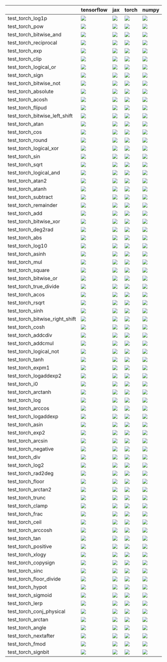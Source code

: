 |                                | tensorflow                                                                                                                                                                             | jax                                                                                                                                                                                    | torch                                                                                                                                                                                  | numpy                                                                                                                                                                                  |
|:-------------------------------|:---------------------------------------------------------------------------------------------------------------------------------------------------------------------------------------|:---------------------------------------------------------------------------------------------------------------------------------------------------------------------------------------|:---------------------------------------------------------------------------------------------------------------------------------------------------------------------------------------|:---------------------------------------------------------------------------------------------------------------------------------------------------------------------------------------|
| test_torch_log1p               | <a href="https://github.com/unifyai/ivy/actions/runs/4584391071/jobs/8095845686" rel="noopener noreferrer" target="_blank"><img src=https://img.shields.io/badge/-success-success></a> | <a href="https://github.com/unifyai/ivy/actions/runs/4584391071/jobs/8095845686" rel="noopener noreferrer" target="_blank"><img src=https://img.shields.io/badge/-success-success></a> | <a href="https://github.com/unifyai/ivy/actions/runs/4584391071/jobs/8095845686" rel="noopener noreferrer" target="_blank"><img src=https://img.shields.io/badge/-success-success></a> | <a href="https://github.com/unifyai/ivy/actions/runs/4584391071/jobs/8095845686" rel="noopener noreferrer" target="_blank"><img src=https://img.shields.io/badge/-success-success></a> |
| test_torch_pow                 | <a href="https://github.com/unifyai/ivy/actions/runs/4584147968/jobs/8095457832" rel="noopener noreferrer" target="_blank"><img src=https://img.shields.io/badge/-success-success></a> | <a href="https://github.com/unifyai/ivy/actions/runs/4584147968/jobs/8095457832" rel="noopener noreferrer" target="_blank"><img src=https://img.shields.io/badge/-success-success></a> | <a href="https://github.com/unifyai/ivy/actions/runs/4584147968/jobs/8095457832" rel="noopener noreferrer" target="_blank"><img src=https://img.shields.io/badge/-success-success></a> | <a href="https://github.com/unifyai/ivy/actions/runs/4584147968/jobs/8095457832" rel="noopener noreferrer" target="_blank"><img src=https://img.shields.io/badge/-success-success></a> |
| test_torch_bitwise_and         | <a href="https://github.com/unifyai/ivy/actions/runs/4583915669/jobs/8095066671" rel="noopener noreferrer" target="_blank"><img src=https://img.shields.io/badge/-success-success></a> | <a href="https://github.com/unifyai/ivy/actions/runs/4583915669/jobs/8095066671" rel="noopener noreferrer" target="_blank"><img src=https://img.shields.io/badge/-success-success></a> | <a href="https://github.com/unifyai/ivy/actions/runs/4583915669/jobs/8095066671" rel="noopener noreferrer" target="_blank"><img src=https://img.shields.io/badge/-success-success></a> | <a href="https://github.com/unifyai/ivy/actions/runs/4583915669/jobs/8095066671" rel="noopener noreferrer" target="_blank"><img src=https://img.shields.io/badge/-success-success></a> |
| test_torch_reciprocal          | <a href="https://github.com/unifyai/ivy/actions/runs/4584147968/jobs/8095457832" rel="noopener noreferrer" target="_blank"><img src=https://img.shields.io/badge/-success-success></a> | <a href="https://github.com/unifyai/ivy/actions/runs/4584147968/jobs/8095457832" rel="noopener noreferrer" target="_blank"><img src=https://img.shields.io/badge/-success-success></a> | <a href="https://github.com/unifyai/ivy/actions/runs/4584147968/jobs/8095457832" rel="noopener noreferrer" target="_blank"><img src=https://img.shields.io/badge/-success-success></a> | <a href="https://github.com/unifyai/ivy/actions/runs/4584147968/jobs/8095457832" rel="noopener noreferrer" target="_blank"><img src=https://img.shields.io/badge/-success-success></a> |
| test_torch_exp                 | <a href="https://github.com/unifyai/ivy/actions/runs/4584391071/jobs/8095845686" rel="noopener noreferrer" target="_blank"><img src=https://img.shields.io/badge/-success-success></a> | <a href="https://github.com/unifyai/ivy/actions/runs/4584391071/jobs/8095845686" rel="noopener noreferrer" target="_blank"><img src=https://img.shields.io/badge/-success-success></a> | <a href="https://github.com/unifyai/ivy/actions/runs/4584391071/jobs/8095845686" rel="noopener noreferrer" target="_blank"><img src=https://img.shields.io/badge/-success-success></a> | <a href="https://github.com/unifyai/ivy/actions/runs/4584391071/jobs/8095845686" rel="noopener noreferrer" target="_blank"><img src=https://img.shields.io/badge/-success-success></a> |
| test_torch_clip                | <a href="https://github.com/unifyai/ivy/actions/runs/4584391071/jobs/8095845686" rel="noopener noreferrer" target="_blank"><img src=https://img.shields.io/badge/-success-success></a> | <a href="https://github.com/unifyai/ivy/actions/runs/4584391071/jobs/8095845686" rel="noopener noreferrer" target="_blank"><img src=https://img.shields.io/badge/-success-success></a> | <a href="https://github.com/unifyai/ivy/actions/runs/4584391071/jobs/8095845686" rel="noopener noreferrer" target="_blank"><img src=https://img.shields.io/badge/-success-success></a> | <a href="https://github.com/unifyai/ivy/actions/runs/4584391071/jobs/8095845686" rel="noopener noreferrer" target="_blank"><img src=https://img.shields.io/badge/-success-success></a> |
| test_torch_logical_or          | <a href="https://github.com/unifyai/ivy/actions/runs/4584147968/jobs/8095457832" rel="noopener noreferrer" target="_blank"><img src=https://img.shields.io/badge/-success-success></a> | <a href="https://github.com/unifyai/ivy/actions/runs/4584147968/jobs/8095457832" rel="noopener noreferrer" target="_blank"><img src=https://img.shields.io/badge/-success-success></a> | <a href="https://github.com/unifyai/ivy/actions/runs/4584147968/jobs/8095457832" rel="noopener noreferrer" target="_blank"><img src=https://img.shields.io/badge/-success-success></a> | <a href="https://github.com/unifyai/ivy/actions/runs/4584147968/jobs/8095457832" rel="noopener noreferrer" target="_blank"><img src=https://img.shields.io/badge/-success-success></a> |
| test_torch_sign                | <a href="https://github.com/unifyai/ivy/actions/runs/4584147968/jobs/8095457832" rel="noopener noreferrer" target="_blank"><img src=https://img.shields.io/badge/-failure-red></a>     | <a href="https://github.com/unifyai/ivy/actions/runs/4584147968/jobs/8095457832" rel="noopener noreferrer" target="_blank"><img src=https://img.shields.io/badge/-failure-red></a>     | <a href="https://github.com/unifyai/ivy/actions/runs/4584147968/jobs/8095457832" rel="noopener noreferrer" target="_blank"><img src=https://img.shields.io/badge/-success-success></a> | <a href="https://github.com/unifyai/ivy/actions/runs/4584147968/jobs/8095457832" rel="noopener noreferrer" target="_blank"><img src=https://img.shields.io/badge/-failure-red></a>     |
| test_torch_bitwise_not         | <a href="https://github.com/unifyai/ivy/actions/runs/4584391071/jobs/8095845686" rel="noopener noreferrer" target="_blank"><img src=https://img.shields.io/badge/-success-success></a> | <a href="https://github.com/unifyai/ivy/actions/runs/4584391071/jobs/8095845686" rel="noopener noreferrer" target="_blank"><img src=https://img.shields.io/badge/-success-success></a> | <a href="https://github.com/unifyai/ivy/actions/runs/4584391071/jobs/8095845686" rel="noopener noreferrer" target="_blank"><img src=https://img.shields.io/badge/-success-success></a> | <a href="https://github.com/unifyai/ivy/actions/runs/4584391071/jobs/8095845686" rel="noopener noreferrer" target="_blank"><img src=https://img.shields.io/badge/-success-success></a> |
| test_torch_absolute            | <a href="https://github.com/unifyai/ivy/actions/runs/4583915669/jobs/8095066671" rel="noopener noreferrer" target="_blank"><img src=https://img.shields.io/badge/-success-success></a> | <a href="https://github.com/unifyai/ivy/actions/runs/4583915669/jobs/8095066671" rel="noopener noreferrer" target="_blank"><img src=https://img.shields.io/badge/-success-success></a> | <a href="https://github.com/unifyai/ivy/actions/runs/4583915669/jobs/8095066671" rel="noopener noreferrer" target="_blank"><img src=https://img.shields.io/badge/-success-success></a> | <a href="https://github.com/unifyai/ivy/actions/runs/4583915669/jobs/8095066671" rel="noopener noreferrer" target="_blank"><img src=https://img.shields.io/badge/-success-success></a> |
| test_torch_acosh               | <a href="https://github.com/unifyai/ivy/actions/runs/4583915669/jobs/8095066671" rel="noopener noreferrer" target="_blank"><img src=https://img.shields.io/badge/-success-success></a> | <a href="https://github.com/unifyai/ivy/actions/runs/4583915669/jobs/8095066671" rel="noopener noreferrer" target="_blank"><img src=https://img.shields.io/badge/-success-success></a> | <a href="https://github.com/unifyai/ivy/actions/runs/4583915669/jobs/8095066671" rel="noopener noreferrer" target="_blank"><img src=https://img.shields.io/badge/-success-success></a> | <a href="https://github.com/unifyai/ivy/actions/runs/4583915669/jobs/8095066671" rel="noopener noreferrer" target="_blank"><img src=https://img.shields.io/badge/-success-success></a> |
| test_torch_flipud              | <a href="https://github.com/unifyai/ivy/actions/runs/4584391071/jobs/8095845686" rel="noopener noreferrer" target="_blank"><img src=https://img.shields.io/badge/-success-success></a> | <a href="https://github.com/unifyai/ivy/actions/runs/4584391071/jobs/8095845686" rel="noopener noreferrer" target="_blank"><img src=https://img.shields.io/badge/-success-success></a> | <a href="https://github.com/unifyai/ivy/actions/runs/4584391071/jobs/8095845686" rel="noopener noreferrer" target="_blank"><img src=https://img.shields.io/badge/-success-success></a> | <a href="https://github.com/unifyai/ivy/actions/runs/4584391071/jobs/8095845686" rel="noopener noreferrer" target="_blank"><img src=https://img.shields.io/badge/-success-success></a> |
| test_torch_bitwise_left_shift  | <a href="https://github.com/unifyai/ivy/actions/runs/4583915669/jobs/8095066671" rel="noopener noreferrer" target="_blank"><img src=https://img.shields.io/badge/-success-success></a> | <a href="https://github.com/unifyai/ivy/actions/runs/4583915669/jobs/8095066671" rel="noopener noreferrer" target="_blank"><img src=https://img.shields.io/badge/-success-success></a> | <a href="https://github.com/unifyai/ivy/actions/runs/4583915669/jobs/8095066671" rel="noopener noreferrer" target="_blank"><img src=https://img.shields.io/badge/-success-success></a> | <a href="https://github.com/unifyai/ivy/actions/runs/4583915669/jobs/8095066671" rel="noopener noreferrer" target="_blank"><img src=https://img.shields.io/badge/-success-success></a> |
| test_torch_atan                | <a href="https://github.com/unifyai/ivy/actions/runs/4583915669/jobs/8095066671" rel="noopener noreferrer" target="_blank"><img src=https://img.shields.io/badge/-failure-red></a>     | <a href="https://github.com/unifyai/ivy/actions/runs/4583915669/jobs/8095066671" rel="noopener noreferrer" target="_blank"><img src=https://img.shields.io/badge/-failure-red></a>     | <a href="https://github.com/unifyai/ivy/actions/runs/4583915669/jobs/8095066671" rel="noopener noreferrer" target="_blank"><img src=https://img.shields.io/badge/-success-success></a> | <a href="https://github.com/unifyai/ivy/actions/runs/4583915669/jobs/8095066671" rel="noopener noreferrer" target="_blank"><img src=https://img.shields.io/badge/-failure-red></a>     |
| test_torch_cos                 | <a href="https://github.com/unifyai/ivy/actions/runs/4584391071/jobs/8095845686" rel="noopener noreferrer" target="_blank"><img src=https://img.shields.io/badge/-success-success></a> | <a href="https://github.com/unifyai/ivy/actions/runs/4584391071/jobs/8095845686" rel="noopener noreferrer" target="_blank"><img src=https://img.shields.io/badge/-success-success></a> | <a href="https://github.com/unifyai/ivy/actions/runs/4584391071/jobs/8095845686" rel="noopener noreferrer" target="_blank"><img src=https://img.shields.io/badge/-success-success></a> | <a href="https://github.com/unifyai/ivy/actions/runs/4584391071/jobs/8095845686" rel="noopener noreferrer" target="_blank"><img src=https://img.shields.io/badge/-success-success></a> |
| test_torch_round               | <a href="https://github.com/unifyai/ivy/actions/runs/4584147968/jobs/8095457832" rel="noopener noreferrer" target="_blank"><img src=https://img.shields.io/badge/-success-success></a> | <a href="https://github.com/unifyai/ivy/actions/runs/4584147968/jobs/8095457832" rel="noopener noreferrer" target="_blank"><img src=https://img.shields.io/badge/-success-success></a> | <a href="https://github.com/unifyai/ivy/actions/runs/4584147968/jobs/8095457832" rel="noopener noreferrer" target="_blank"><img src=https://img.shields.io/badge/-success-success></a> | <a href="https://github.com/unifyai/ivy/actions/runs/4584147968/jobs/8095457832" rel="noopener noreferrer" target="_blank"><img src=https://img.shields.io/badge/-success-success></a> |
| test_torch_logical_xor         | <a href="https://github.com/unifyai/ivy/actions/runs/4584147968/jobs/8095457832" rel="noopener noreferrer" target="_blank"><img src=https://img.shields.io/badge/-success-success></a> | <a href="https://github.com/unifyai/ivy/actions/runs/4584147968/jobs/8095457832" rel="noopener noreferrer" target="_blank"><img src=https://img.shields.io/badge/-success-success></a> | <a href="https://github.com/unifyai/ivy/actions/runs/4584147968/jobs/8095457832" rel="noopener noreferrer" target="_blank"><img src=https://img.shields.io/badge/-success-success></a> | <a href="https://github.com/unifyai/ivy/actions/runs/4584147968/jobs/8095457832" rel="noopener noreferrer" target="_blank"><img src=https://img.shields.io/badge/-success-success></a> |
| test_torch_sin                 | <a href="https://github.com/unifyai/ivy/actions/runs/4584147968/jobs/8095457832" rel="noopener noreferrer" target="_blank"><img src=https://img.shields.io/badge/-success-success></a> | <a href="https://github.com/unifyai/ivy/actions/runs/4584147968/jobs/8095457832" rel="noopener noreferrer" target="_blank"><img src=https://img.shields.io/badge/-success-success></a> | <a href="https://github.com/unifyai/ivy/actions/runs/4584147968/jobs/8095457832" rel="noopener noreferrer" target="_blank"><img src=https://img.shields.io/badge/-success-success></a> | <a href="https://github.com/unifyai/ivy/actions/runs/4584147968/jobs/8095457832" rel="noopener noreferrer" target="_blank"><img src=https://img.shields.io/badge/-success-success></a> |
| test_torch_sqrt                | <a href="https://github.com/unifyai/ivy/actions/runs/4584147968/jobs/8095457832" rel="noopener noreferrer" target="_blank"><img src=https://img.shields.io/badge/-success-success></a> | <a href="https://github.com/unifyai/ivy/actions/runs/4584147968/jobs/8095457832" rel="noopener noreferrer" target="_blank"><img src=https://img.shields.io/badge/-success-success></a> | <a href="https://github.com/unifyai/ivy/actions/runs/4584147968/jobs/8095457832" rel="noopener noreferrer" target="_blank"><img src=https://img.shields.io/badge/-success-success></a> | <a href="https://github.com/unifyai/ivy/actions/runs/4584147968/jobs/8095457832" rel="noopener noreferrer" target="_blank"><img src=https://img.shields.io/badge/-success-success></a> |
| test_torch_logical_and         | <a href="https://github.com/unifyai/ivy/actions/runs/4584391071/jobs/8095845686" rel="noopener noreferrer" target="_blank"><img src=https://img.shields.io/badge/-success-success></a> | <a href="https://github.com/unifyai/ivy/actions/runs/4584391071/jobs/8095845686" rel="noopener noreferrer" target="_blank"><img src=https://img.shields.io/badge/-success-success></a> | <a href="https://github.com/unifyai/ivy/actions/runs/4584391071/jobs/8095845686" rel="noopener noreferrer" target="_blank"><img src=https://img.shields.io/badge/-success-success></a> | <a href="https://github.com/unifyai/ivy/actions/runs/4584391071/jobs/8095845686" rel="noopener noreferrer" target="_blank"><img src=https://img.shields.io/badge/-success-success></a> |
| test_torch_atan2               | <a href="https://github.com/unifyai/ivy/actions/runs/4583915669/jobs/8095066671" rel="noopener noreferrer" target="_blank"><img src=https://img.shields.io/badge/-success-success></a> | <a href="https://github.com/unifyai/ivy/actions/runs/4583915669/jobs/8095066671" rel="noopener noreferrer" target="_blank"><img src=https://img.shields.io/badge/-success-success></a> | <a href="https://github.com/unifyai/ivy/actions/runs/4583915669/jobs/8095066671" rel="noopener noreferrer" target="_blank"><img src=https://img.shields.io/badge/-success-success></a> | <a href="https://github.com/unifyai/ivy/actions/runs/4583915669/jobs/8095066671" rel="noopener noreferrer" target="_blank"><img src=https://img.shields.io/badge/-success-success></a> |
| test_torch_atanh               | <a href="https://github.com/unifyai/ivy/actions/runs/4583915669/jobs/8095066671" rel="noopener noreferrer" target="_blank"><img src=https://img.shields.io/badge/-success-success></a> | <a href="https://github.com/unifyai/ivy/actions/runs/4583915669/jobs/8095066671" rel="noopener noreferrer" target="_blank"><img src=https://img.shields.io/badge/-success-success></a> | <a href="https://github.com/unifyai/ivy/actions/runs/4583915669/jobs/8095066671" rel="noopener noreferrer" target="_blank"><img src=https://img.shields.io/badge/-success-success></a> | <a href="https://github.com/unifyai/ivy/actions/runs/4583915669/jobs/8095066671" rel="noopener noreferrer" target="_blank"><img src=https://img.shields.io/badge/-success-success></a> |
| test_torch_subtract            | <a href="https://github.com/unifyai/ivy/actions/runs/4552450051/jobs/8027799200" rel="noopener noreferrer" target="_blank"><img src=https://img.shields.io/badge/-failure-red></a>     | <a href="https://github.com/unifyai/ivy/actions/runs/4552450051/jobs/8027799200" rel="noopener noreferrer" target="_blank"><img src=https://img.shields.io/badge/-failure-red></a>     | <a href="https://github.com/unifyai/ivy/actions/runs/4552450051/jobs/8027799200" rel="noopener noreferrer" target="_blank"><img src=https://img.shields.io/badge/-failure-red></a>     | <a href="https://github.com/unifyai/ivy/actions/runs/4552450051/jobs/8027799200" rel="noopener noreferrer" target="_blank"><img src=https://img.shields.io/badge/-failure-red></a>     |
| test_torch_remainder           | <a href="https://github.com/unifyai/ivy/actions/runs/4584147968/jobs/8095457832" rel="noopener noreferrer" target="_blank"><img src=https://img.shields.io/badge/-success-success></a> | <a href="https://github.com/unifyai/ivy/actions/runs/4584147968/jobs/8095457832" rel="noopener noreferrer" target="_blank"><img src=https://img.shields.io/badge/-success-success></a> | <a href="https://github.com/unifyai/ivy/actions/runs/4584147968/jobs/8095457832" rel="noopener noreferrer" target="_blank"><img src=https://img.shields.io/badge/-success-success></a> | <a href="https://github.com/unifyai/ivy/actions/runs/4584147968/jobs/8095457832" rel="noopener noreferrer" target="_blank"><img src=https://img.shields.io/badge/-success-success></a> |
| test_torch_add                 | <a href="https://github.com/unifyai/ivy/actions/runs/4583915669/jobs/8095066671" rel="noopener noreferrer" target="_blank"><img src=https://img.shields.io/badge/-success-success></a> | <a href="https://github.com/unifyai/ivy/actions/runs/4583915669/jobs/8095066671" rel="noopener noreferrer" target="_blank"><img src=https://img.shields.io/badge/-success-success></a> | <a href="https://github.com/unifyai/ivy/actions/runs/4583915669/jobs/8095066671" rel="noopener noreferrer" target="_blank"><img src=https://img.shields.io/badge/-success-success></a> | <a href="https://github.com/unifyai/ivy/actions/runs/4583915669/jobs/8095066671" rel="noopener noreferrer" target="_blank"><img src=https://img.shields.io/badge/-success-success></a> |
| test_torch_bitwise_xor         | <a href="https://github.com/unifyai/ivy/actions/runs/4584391071/jobs/8095845686" rel="noopener noreferrer" target="_blank"><img src=https://img.shields.io/badge/-success-success></a> | <a href="https://github.com/unifyai/ivy/actions/runs/4584391071/jobs/8095845686" rel="noopener noreferrer" target="_blank"><img src=https://img.shields.io/badge/-success-success></a> | <a href="https://github.com/unifyai/ivy/actions/runs/4584391071/jobs/8095845686" rel="noopener noreferrer" target="_blank"><img src=https://img.shields.io/badge/-success-success></a> | <a href="https://github.com/unifyai/ivy/actions/runs/4584391071/jobs/8095845686" rel="noopener noreferrer" target="_blank"><img src=https://img.shields.io/badge/-success-success></a> |
| test_torch_deg2rad             | <a href="https://github.com/unifyai/ivy/actions/runs/4584391071/jobs/8095845686" rel="noopener noreferrer" target="_blank"><img src=https://img.shields.io/badge/-success-success></a> | <a href="https://github.com/unifyai/ivy/actions/runs/4584391071/jobs/8095845686" rel="noopener noreferrer" target="_blank"><img src=https://img.shields.io/badge/-success-success></a> | <a href="https://github.com/unifyai/ivy/actions/runs/4584391071/jobs/8095845686" rel="noopener noreferrer" target="_blank"><img src=https://img.shields.io/badge/-success-success></a> | <a href="https://github.com/unifyai/ivy/actions/runs/4584391071/jobs/8095845686" rel="noopener noreferrer" target="_blank"><img src=https://img.shields.io/badge/-success-success></a> |
| test_torch_abs                 | <a href="https://github.com/unifyai/ivy/actions/runs/4583915669/jobs/8095066671" rel="noopener noreferrer" target="_blank"><img src=https://img.shields.io/badge/-success-success></a> | <a href="https://github.com/unifyai/ivy/actions/runs/4583915669/jobs/8095066671" rel="noopener noreferrer" target="_blank"><img src=https://img.shields.io/badge/-success-success></a> | <a href="https://github.com/unifyai/ivy/actions/runs/4583915669/jobs/8095066671" rel="noopener noreferrer" target="_blank"><img src=https://img.shields.io/badge/-success-success></a> | <a href="https://github.com/unifyai/ivy/actions/runs/4583915669/jobs/8095066671" rel="noopener noreferrer" target="_blank"><img src=https://img.shields.io/badge/-success-success></a> |
| test_torch_log10               | <a href="https://github.com/unifyai/ivy/actions/runs/4584391071/jobs/8095845686" rel="noopener noreferrer" target="_blank"><img src=https://img.shields.io/badge/-success-success></a> | <a href="https://github.com/unifyai/ivy/actions/runs/4584391071/jobs/8095845686" rel="noopener noreferrer" target="_blank"><img src=https://img.shields.io/badge/-success-success></a> | <a href="https://github.com/unifyai/ivy/actions/runs/4584391071/jobs/8095845686" rel="noopener noreferrer" target="_blank"><img src=https://img.shields.io/badge/-success-success></a> | <a href="https://github.com/unifyai/ivy/actions/runs/4584391071/jobs/8095845686" rel="noopener noreferrer" target="_blank"><img src=https://img.shields.io/badge/-success-success></a> |
| test_torch_asinh               | <a href="https://github.com/unifyai/ivy/actions/runs/4583915669/jobs/8095066671" rel="noopener noreferrer" target="_blank"><img src=https://img.shields.io/badge/-success-success></a> | <a href="https://github.com/unifyai/ivy/actions/runs/4583915669/jobs/8095066671" rel="noopener noreferrer" target="_blank"><img src=https://img.shields.io/badge/-success-success></a> | <a href="https://github.com/unifyai/ivy/actions/runs/4583915669/jobs/8095066671" rel="noopener noreferrer" target="_blank"><img src=https://img.shields.io/badge/-success-success></a> | <a href="https://github.com/unifyai/ivy/actions/runs/4583915669/jobs/8095066671" rel="noopener noreferrer" target="_blank"><img src=https://img.shields.io/badge/-success-success></a> |
| test_torch_mul                 | <a href="https://github.com/unifyai/ivy/actions/runs/4584147968/jobs/8095457832" rel="noopener noreferrer" target="_blank"><img src=https://img.shields.io/badge/-success-success></a> | <a href="https://github.com/unifyai/ivy/actions/runs/4584147968/jobs/8095457832" rel="noopener noreferrer" target="_blank"><img src=https://img.shields.io/badge/-success-success></a> | <a href="https://github.com/unifyai/ivy/actions/runs/4584147968/jobs/8095457832" rel="noopener noreferrer" target="_blank"><img src=https://img.shields.io/badge/-success-success></a> | <a href="https://github.com/unifyai/ivy/actions/runs/4584147968/jobs/8095457832" rel="noopener noreferrer" target="_blank"><img src=https://img.shields.io/badge/-success-success></a> |
| test_torch_square              | <a href="https://github.com/unifyai/ivy/actions/runs/4584147968/jobs/8095457832" rel="noopener noreferrer" target="_blank"><img src=https://img.shields.io/badge/-success-success></a> | <a href="https://github.com/unifyai/ivy/actions/runs/4584147968/jobs/8095457832" rel="noopener noreferrer" target="_blank"><img src=https://img.shields.io/badge/-success-success></a> | <a href="https://github.com/unifyai/ivy/actions/runs/4584147968/jobs/8095457832" rel="noopener noreferrer" target="_blank"><img src=https://img.shields.io/badge/-success-success></a> | <a href="https://github.com/unifyai/ivy/actions/runs/4584147968/jobs/8095457832" rel="noopener noreferrer" target="_blank"><img src=https://img.shields.io/badge/-success-success></a> |
| test_torch_bitwise_or          | <a href="https://github.com/unifyai/ivy/actions/runs/4584391071/jobs/8095845686" rel="noopener noreferrer" target="_blank"><img src=https://img.shields.io/badge/-success-success></a> | <a href="https://github.com/unifyai/ivy/actions/runs/4584391071/jobs/8095845686" rel="noopener noreferrer" target="_blank"><img src=https://img.shields.io/badge/-success-success></a> | <a href="https://github.com/unifyai/ivy/actions/runs/4584391071/jobs/8095845686" rel="noopener noreferrer" target="_blank"><img src=https://img.shields.io/badge/-success-success></a> | <a href="https://github.com/unifyai/ivy/actions/runs/4584391071/jobs/8095845686" rel="noopener noreferrer" target="_blank"><img src=https://img.shields.io/badge/-success-success></a> |
| test_torch_true_divide         | <a href="https://github.com/unifyai/ivy/actions/runs/4552450051/jobs/8027799200" rel="noopener noreferrer" target="_blank"><img src=https://img.shields.io/badge/-failure-red></a>     | <a href="https://github.com/unifyai/ivy/actions/runs/4552450051/jobs/8027799200" rel="noopener noreferrer" target="_blank"><img src=https://img.shields.io/badge/-failure-red></a>     | <a href="https://github.com/unifyai/ivy/actions/runs/4552450051/jobs/8027799200" rel="noopener noreferrer" target="_blank"><img src=https://img.shields.io/badge/-failure-red></a>     | <a href="https://github.com/unifyai/ivy/actions/runs/4552450051/jobs/8027799200" rel="noopener noreferrer" target="_blank"><img src=https://img.shields.io/badge/-failure-red></a>     |
| test_torch_acos                | <a href="https://github.com/unifyai/ivy/actions/runs/4583915669/jobs/8095066671" rel="noopener noreferrer" target="_blank"><img src=https://img.shields.io/badge/-success-success></a> | <a href="https://github.com/unifyai/ivy/actions/runs/4583915669/jobs/8095066671" rel="noopener noreferrer" target="_blank"><img src=https://img.shields.io/badge/-success-success></a> | <a href="https://github.com/unifyai/ivy/actions/runs/4583915669/jobs/8095066671" rel="noopener noreferrer" target="_blank"><img src=https://img.shields.io/badge/-success-success></a> | <a href="https://github.com/unifyai/ivy/actions/runs/4583915669/jobs/8095066671" rel="noopener noreferrer" target="_blank"><img src=https://img.shields.io/badge/-success-success></a> |
| test_torch_rsqrt               | <a href="https://github.com/unifyai/ivy/actions/runs/4584147968/jobs/8095457832" rel="noopener noreferrer" target="_blank"><img src=https://img.shields.io/badge/-success-success></a> | <a href="https://github.com/unifyai/ivy/actions/runs/4584147968/jobs/8095457832" rel="noopener noreferrer" target="_blank"><img src=https://img.shields.io/badge/-success-success></a> | <a href="https://github.com/unifyai/ivy/actions/runs/4584147968/jobs/8095457832" rel="noopener noreferrer" target="_blank"><img src=https://img.shields.io/badge/-success-success></a> | <a href="https://github.com/unifyai/ivy/actions/runs/4584147968/jobs/8095457832" rel="noopener noreferrer" target="_blank"><img src=https://img.shields.io/badge/-success-success></a> |
| test_torch_sinh                | <a href="https://github.com/unifyai/ivy/actions/runs/4584147968/jobs/8095457832" rel="noopener noreferrer" target="_blank"><img src=https://img.shields.io/badge/-success-success></a> | <a href="https://github.com/unifyai/ivy/actions/runs/4584147968/jobs/8095457832" rel="noopener noreferrer" target="_blank"><img src=https://img.shields.io/badge/-success-success></a> | <a href="https://github.com/unifyai/ivy/actions/runs/4584147968/jobs/8095457832" rel="noopener noreferrer" target="_blank"><img src=https://img.shields.io/badge/-success-success></a> | <a href="https://github.com/unifyai/ivy/actions/runs/4584147968/jobs/8095457832" rel="noopener noreferrer" target="_blank"><img src=https://img.shields.io/badge/-success-success></a> |
| test_torch_bitwise_right_shift | <a href="https://github.com/unifyai/ivy/actions/runs/4584391071/jobs/8095845686" rel="noopener noreferrer" target="_blank"><img src=https://img.shields.io/badge/-success-success></a> | <a href="https://github.com/unifyai/ivy/actions/runs/4584391071/jobs/8095845686" rel="noopener noreferrer" target="_blank"><img src=https://img.shields.io/badge/-success-success></a> | <a href="https://github.com/unifyai/ivy/actions/runs/4584391071/jobs/8095845686" rel="noopener noreferrer" target="_blank"><img src=https://img.shields.io/badge/-success-success></a> | <a href="https://github.com/unifyai/ivy/actions/runs/4584391071/jobs/8095845686" rel="noopener noreferrer" target="_blank"><img src=https://img.shields.io/badge/-success-success></a> |
| test_torch_cosh                | <a href="https://github.com/unifyai/ivy/actions/runs/4584391071/jobs/8095845686" rel="noopener noreferrer" target="_blank"><img src=https://img.shields.io/badge/-success-success></a> | <a href="https://github.com/unifyai/ivy/actions/runs/4584391071/jobs/8095845686" rel="noopener noreferrer" target="_blank"><img src=https://img.shields.io/badge/-success-success></a> | <a href="https://github.com/unifyai/ivy/actions/runs/4584391071/jobs/8095845686" rel="noopener noreferrer" target="_blank"><img src=https://img.shields.io/badge/-success-success></a> | <a href="https://github.com/unifyai/ivy/actions/runs/4584391071/jobs/8095845686" rel="noopener noreferrer" target="_blank"><img src=https://img.shields.io/badge/-success-success></a> |
| test_torch_addcdiv             | <a href="https://github.com/unifyai/ivy/actions/runs/4583915669/jobs/8095066671" rel="noopener noreferrer" target="_blank"><img src=https://img.shields.io/badge/-failure-red></a>     | <a href="https://github.com/unifyai/ivy/actions/runs/4583915669/jobs/8095066671" rel="noopener noreferrer" target="_blank"><img src=https://img.shields.io/badge/-failure-red></a>     | <a href="https://github.com/unifyai/ivy/actions/runs/4583915669/jobs/8095066671" rel="noopener noreferrer" target="_blank"><img src=https://img.shields.io/badge/-failure-red></a>     | <a href="https://github.com/unifyai/ivy/actions/runs/4583915669/jobs/8095066671" rel="noopener noreferrer" target="_blank"><img src=https://img.shields.io/badge/-failure-red></a>     |
| test_torch_addcmul             | <a href="https://github.com/unifyai/ivy/actions/runs/4583915669/jobs/8095066671" rel="noopener noreferrer" target="_blank"><img src=https://img.shields.io/badge/-success-success></a> | <a href="https://github.com/unifyai/ivy/actions/runs/4583915669/jobs/8095066671" rel="noopener noreferrer" target="_blank"><img src=https://img.shields.io/badge/-success-success></a> | <a href="https://github.com/unifyai/ivy/actions/runs/4583915669/jobs/8095066671" rel="noopener noreferrer" target="_blank"><img src=https://img.shields.io/badge/-success-success></a> | <a href="https://github.com/unifyai/ivy/actions/runs/4583915669/jobs/8095066671" rel="noopener noreferrer" target="_blank"><img src=https://img.shields.io/badge/-success-success></a> |
| test_torch_logical_not         | <a href="https://github.com/unifyai/ivy/actions/runs/4584147968/jobs/8095457832" rel="noopener noreferrer" target="_blank"><img src=https://img.shields.io/badge/-success-success></a> | <a href="https://github.com/unifyai/ivy/actions/runs/4584391071/jobs/8095845686" rel="noopener noreferrer" target="_blank"><img src=https://img.shields.io/badge/-success-success></a> | <a href="https://github.com/unifyai/ivy/actions/runs/4584147968/jobs/8095457832" rel="noopener noreferrer" target="_blank"><img src=https://img.shields.io/badge/-success-success></a> | <a href="https://github.com/unifyai/ivy/actions/runs/4584391071/jobs/8095845686" rel="noopener noreferrer" target="_blank"><img src=https://img.shields.io/badge/-success-success></a> |
| test_torch_tanh                | <a href="https://github.com/unifyai/ivy/actions/runs/4552450051/jobs/8027799200" rel="noopener noreferrer" target="_blank"><img src=https://img.shields.io/badge/-failure-red></a>     | <a href="https://github.com/unifyai/ivy/actions/runs/4552450051/jobs/8027799200" rel="noopener noreferrer" target="_blank"><img src=https://img.shields.io/badge/-failure-red></a>     | <a href="https://github.com/unifyai/ivy/actions/runs/4552450051/jobs/8027799200" rel="noopener noreferrer" target="_blank"><img src=https://img.shields.io/badge/-failure-red></a>     | <a href="https://github.com/unifyai/ivy/actions/runs/4552450051/jobs/8027799200" rel="noopener noreferrer" target="_blank"><img src=https://img.shields.io/badge/-failure-red></a>     |
| test_torch_expm1               | <a href="https://github.com/unifyai/ivy/actions/runs/4584391071/jobs/8095845686" rel="noopener noreferrer" target="_blank"><img src=https://img.shields.io/badge/-success-success></a> | <a href="https://github.com/unifyai/ivy/actions/runs/4584391071/jobs/8095845686" rel="noopener noreferrer" target="_blank"><img src=https://img.shields.io/badge/-success-success></a> | <a href="https://github.com/unifyai/ivy/actions/runs/4584391071/jobs/8095845686" rel="noopener noreferrer" target="_blank"><img src=https://img.shields.io/badge/-success-success></a> | <a href="https://github.com/unifyai/ivy/actions/runs/4584391071/jobs/8095845686" rel="noopener noreferrer" target="_blank"><img src=https://img.shields.io/badge/-success-success></a> |
| test_torch_logaddexp2          | <a href="https://github.com/unifyai/ivy/actions/runs/4584391071/jobs/8095845686" rel="noopener noreferrer" target="_blank"><img src=https://img.shields.io/badge/-failure-red></a>     | <a href="https://github.com/unifyai/ivy/actions/runs/4584391071/jobs/8095845686" rel="noopener noreferrer" target="_blank"><img src=https://img.shields.io/badge/-failure-red></a>     | <a href="https://github.com/unifyai/ivy/actions/runs/4584391071/jobs/8095845686" rel="noopener noreferrer" target="_blank"><img src=https://img.shields.io/badge/-failure-red></a>     | <a href="https://github.com/unifyai/ivy/actions/runs/4584391071/jobs/8095845686" rel="noopener noreferrer" target="_blank"><img src=https://img.shields.io/badge/-failure-red></a>     |
| test_torch_i0                  | <a href="https://github.com/unifyai/ivy/actions/runs/4584391071/jobs/8095845686" rel="noopener noreferrer" target="_blank"><img src=https://img.shields.io/badge/-success-success></a> | <a href="https://github.com/unifyai/ivy/actions/runs/4584391071/jobs/8095845686" rel="noopener noreferrer" target="_blank"><img src=https://img.shields.io/badge/-failure-red></a>     | <a href="https://github.com/unifyai/ivy/actions/runs/4584391071/jobs/8095845686" rel="noopener noreferrer" target="_blank"><img src=https://img.shields.io/badge/-failure-red></a>     | <a href="https://github.com/unifyai/ivy/actions/runs/4584391071/jobs/8095845686" rel="noopener noreferrer" target="_blank"><img src=https://img.shields.io/badge/-failure-red></a>     |
| test_torch_arctanh             | <a href="https://github.com/unifyai/ivy/actions/runs/4583915669/jobs/8095066671" rel="noopener noreferrer" target="_blank"><img src=https://img.shields.io/badge/-success-success></a> | <a href="https://github.com/unifyai/ivy/actions/runs/4583915669/jobs/8095066671" rel="noopener noreferrer" target="_blank"><img src=https://img.shields.io/badge/-success-success></a> | <a href="https://github.com/unifyai/ivy/actions/runs/4583915669/jobs/8095066671" rel="noopener noreferrer" target="_blank"><img src=https://img.shields.io/badge/-success-success></a> | <a href="https://github.com/unifyai/ivy/actions/runs/4583915669/jobs/8095066671" rel="noopener noreferrer" target="_blank"><img src=https://img.shields.io/badge/-success-success></a> |
| test_torch_log                 | <a href="https://github.com/unifyai/ivy/actions/runs/4584391071/jobs/8095845686" rel="noopener noreferrer" target="_blank"><img src=https://img.shields.io/badge/-success-success></a> | <a href="https://github.com/unifyai/ivy/actions/runs/4584391071/jobs/8095845686" rel="noopener noreferrer" target="_blank"><img src=https://img.shields.io/badge/-success-success></a> | <a href="https://github.com/unifyai/ivy/actions/runs/4584391071/jobs/8095845686" rel="noopener noreferrer" target="_blank"><img src=https://img.shields.io/badge/-success-success></a> | <a href="https://github.com/unifyai/ivy/actions/runs/4584391071/jobs/8095845686" rel="noopener noreferrer" target="_blank"><img src=https://img.shields.io/badge/-success-success></a> |
| test_torch_arccos              | <a href="https://github.com/unifyai/ivy/actions/runs/4583915669/jobs/8095066671" rel="noopener noreferrer" target="_blank"><img src=https://img.shields.io/badge/-success-success></a> | <a href="https://github.com/unifyai/ivy/actions/runs/4583915669/jobs/8095066671" rel="noopener noreferrer" target="_blank"><img src=https://img.shields.io/badge/-success-success></a> | <a href="https://github.com/unifyai/ivy/actions/runs/4583915669/jobs/8095066671" rel="noopener noreferrer" target="_blank"><img src=https://img.shields.io/badge/-success-success></a> | <a href="https://github.com/unifyai/ivy/actions/runs/4583915669/jobs/8095066671" rel="noopener noreferrer" target="_blank"><img src=https://img.shields.io/badge/-success-success></a> |
| test_torch_logaddexp           | <a href="https://github.com/unifyai/ivy/actions/runs/4584391071/jobs/8095845686" rel="noopener noreferrer" target="_blank"><img src=https://img.shields.io/badge/-failure-red></a>     | <a href="https://github.com/unifyai/ivy/actions/runs/4584391071/jobs/8095845686" rel="noopener noreferrer" target="_blank"><img src=https://img.shields.io/badge/-failure-red></a>     | <a href="https://github.com/unifyai/ivy/actions/runs/4584391071/jobs/8095845686" rel="noopener noreferrer" target="_blank"><img src=https://img.shields.io/badge/-failure-red></a>     | <a href="https://github.com/unifyai/ivy/actions/runs/4584391071/jobs/8095845686" rel="noopener noreferrer" target="_blank"><img src=https://img.shields.io/badge/-failure-red></a>     |
| test_torch_asin                | <a href="https://github.com/unifyai/ivy/actions/runs/4583915669/jobs/8095066671" rel="noopener noreferrer" target="_blank"><img src=https://img.shields.io/badge/-success-success></a> | <a href="https://github.com/unifyai/ivy/actions/runs/4583915669/jobs/8095066671" rel="noopener noreferrer" target="_blank"><img src=https://img.shields.io/badge/-success-success></a> | <a href="https://github.com/unifyai/ivy/actions/runs/4583915669/jobs/8095066671" rel="noopener noreferrer" target="_blank"><img src=https://img.shields.io/badge/-success-success></a> | <a href="https://github.com/unifyai/ivy/actions/runs/4583915669/jobs/8095066671" rel="noopener noreferrer" target="_blank"><img src=https://img.shields.io/badge/-success-success></a> |
| test_torch_exp2                | <a href="https://github.com/unifyai/ivy/actions/runs/4584391071/jobs/8095845686" rel="noopener noreferrer" target="_blank"><img src=https://img.shields.io/badge/-success-success></a> | <a href="https://github.com/unifyai/ivy/actions/runs/4584391071/jobs/8095845686" rel="noopener noreferrer" target="_blank"><img src=https://img.shields.io/badge/-success-success></a> | <a href="https://github.com/unifyai/ivy/actions/runs/4584391071/jobs/8095845686" rel="noopener noreferrer" target="_blank"><img src=https://img.shields.io/badge/-success-success></a> | <a href="https://github.com/unifyai/ivy/actions/runs/4584391071/jobs/8095845686" rel="noopener noreferrer" target="_blank"><img src=https://img.shields.io/badge/-success-success></a> |
| test_torch_arcsin              | <a href="https://github.com/unifyai/ivy/actions/runs/4583915669/jobs/8095066671" rel="noopener noreferrer" target="_blank"><img src=https://img.shields.io/badge/-success-success></a> | <a href="https://github.com/unifyai/ivy/actions/runs/4583915669/jobs/8095066671" rel="noopener noreferrer" target="_blank"><img src=https://img.shields.io/badge/-success-success></a> | <a href="https://github.com/unifyai/ivy/actions/runs/4583915669/jobs/8095066671" rel="noopener noreferrer" target="_blank"><img src=https://img.shields.io/badge/-success-success></a> | <a href="https://github.com/unifyai/ivy/actions/runs/4583915669/jobs/8095066671" rel="noopener noreferrer" target="_blank"><img src=https://img.shields.io/badge/-success-success></a> |
| test_torch_negative            | <a href="https://github.com/unifyai/ivy/actions/runs/4584147968/jobs/8095457832" rel="noopener noreferrer" target="_blank"><img src=https://img.shields.io/badge/-success-success></a> | <a href="https://github.com/unifyai/ivy/actions/runs/4584147968/jobs/8095457832" rel="noopener noreferrer" target="_blank"><img src=https://img.shields.io/badge/-success-success></a> | <a href="https://github.com/unifyai/ivy/actions/runs/4584147968/jobs/8095457832" rel="noopener noreferrer" target="_blank"><img src=https://img.shields.io/badge/-success-success></a> | <a href="https://github.com/unifyai/ivy/actions/runs/4584147968/jobs/8095457832" rel="noopener noreferrer" target="_blank"><img src=https://img.shields.io/badge/-success-success></a> |
| test_torch_div                 | <a href="https://github.com/unifyai/ivy/actions/runs/4584391071/jobs/8095845686" rel="noopener noreferrer" target="_blank"><img src=https://img.shields.io/badge/-success-success></a> | <a href="https://github.com/unifyai/ivy/actions/runs/4584391071/jobs/8095845686" rel="noopener noreferrer" target="_blank"><img src=https://img.shields.io/badge/-success-success></a> | <a href="https://github.com/unifyai/ivy/actions/runs/4584391071/jobs/8095845686" rel="noopener noreferrer" target="_blank"><img src=https://img.shields.io/badge/-success-success></a> | <a href="https://github.com/unifyai/ivy/actions/runs/4584391071/jobs/8095845686" rel="noopener noreferrer" target="_blank"><img src=https://img.shields.io/badge/-success-success></a> |
| test_torch_log2                | <a href="https://github.com/unifyai/ivy/actions/runs/4584391071/jobs/8095845686" rel="noopener noreferrer" target="_blank"><img src=https://img.shields.io/badge/-success-success></a> | <a href="https://github.com/unifyai/ivy/actions/runs/4584391071/jobs/8095845686" rel="noopener noreferrer" target="_blank"><img src=https://img.shields.io/badge/-success-success></a> | <a href="https://github.com/unifyai/ivy/actions/runs/4584391071/jobs/8095845686" rel="noopener noreferrer" target="_blank"><img src=https://img.shields.io/badge/-success-success></a> | <a href="https://github.com/unifyai/ivy/actions/runs/4584391071/jobs/8095845686" rel="noopener noreferrer" target="_blank"><img src=https://img.shields.io/badge/-success-success></a> |
| test_torch_rad2deg             | <a href="https://github.com/unifyai/ivy/actions/runs/4584147968/jobs/8095457832" rel="noopener noreferrer" target="_blank"><img src=https://img.shields.io/badge/-failure-red></a>     | <a href="https://github.com/unifyai/ivy/actions/runs/4584147968/jobs/8095457832" rel="noopener noreferrer" target="_blank"><img src=https://img.shields.io/badge/-failure-red></a>     | <a href="https://github.com/unifyai/ivy/actions/runs/4584147968/jobs/8095457832" rel="noopener noreferrer" target="_blank"><img src=https://img.shields.io/badge/-failure-red></a>     | <a href="https://github.com/unifyai/ivy/actions/runs/4584147968/jobs/8095457832" rel="noopener noreferrer" target="_blank"><img src=https://img.shields.io/badge/-success-success></a> |
| test_torch_floor               | <a href="https://github.com/unifyai/ivy/actions/runs/4584391071/jobs/8095845686" rel="noopener noreferrer" target="_blank"><img src=https://img.shields.io/badge/-success-success></a> | <a href="https://github.com/unifyai/ivy/actions/runs/4584391071/jobs/8095845686" rel="noopener noreferrer" target="_blank"><img src=https://img.shields.io/badge/-success-success></a> | <a href="https://github.com/unifyai/ivy/actions/runs/4584391071/jobs/8095845686" rel="noopener noreferrer" target="_blank"><img src=https://img.shields.io/badge/-success-success></a> | <a href="https://github.com/unifyai/ivy/actions/runs/4584391071/jobs/8095845686" rel="noopener noreferrer" target="_blank"><img src=https://img.shields.io/badge/-success-success></a> |
| test_torch_arctan2             | <a href="https://github.com/unifyai/ivy/actions/runs/4583915669/jobs/8095066671" rel="noopener noreferrer" target="_blank"><img src=https://img.shields.io/badge/-success-success></a> | <a href="https://github.com/unifyai/ivy/actions/runs/4583915669/jobs/8095066671" rel="noopener noreferrer" target="_blank"><img src=https://img.shields.io/badge/-success-success></a> | <a href="https://github.com/unifyai/ivy/actions/runs/4583915669/jobs/8095066671" rel="noopener noreferrer" target="_blank"><img src=https://img.shields.io/badge/-success-success></a> | <a href="https://github.com/unifyai/ivy/actions/runs/4583915669/jobs/8095066671" rel="noopener noreferrer" target="_blank"><img src=https://img.shields.io/badge/-success-success></a> |
| test_torch_trunc               | <a href="https://github.com/unifyai/ivy/actions/runs/4552450051/jobs/8027799200" rel="noopener noreferrer" target="_blank"><img src=https://img.shields.io/badge/-failure-red></a>     | <a href="https://github.com/unifyai/ivy/actions/runs/4552450051/jobs/8027799200" rel="noopener noreferrer" target="_blank"><img src=https://img.shields.io/badge/-failure-red></a>     | <a href="https://github.com/unifyai/ivy/actions/runs/4552450051/jobs/8027799200" rel="noopener noreferrer" target="_blank"><img src=https://img.shields.io/badge/-failure-red></a>     | <a href="https://github.com/unifyai/ivy/actions/runs/4552450051/jobs/8027799200" rel="noopener noreferrer" target="_blank"><img src=https://img.shields.io/badge/-failure-red></a>     |
| test_torch_clamp               | <a href="https://github.com/unifyai/ivy/actions/runs/4584391071/jobs/8095845686" rel="noopener noreferrer" target="_blank"><img src=https://img.shields.io/badge/-success-success></a> | <a href="https://github.com/unifyai/ivy/actions/runs/4584391071/jobs/8095845686" rel="noopener noreferrer" target="_blank"><img src=https://img.shields.io/badge/-success-success></a> | <a href="https://github.com/unifyai/ivy/actions/runs/4584391071/jobs/8095845686" rel="noopener noreferrer" target="_blank"><img src=https://img.shields.io/badge/-success-success></a> | <a href="https://github.com/unifyai/ivy/actions/runs/4584391071/jobs/8095845686" rel="noopener noreferrer" target="_blank"><img src=https://img.shields.io/badge/-success-success></a> |
| test_torch_frac                | <a href="https://github.com/unifyai/ivy/actions/runs/4584391071/jobs/8095845686" rel="noopener noreferrer" target="_blank"><img src=https://img.shields.io/badge/-success-success></a> | <a href="https://github.com/unifyai/ivy/actions/runs/4584391071/jobs/8095845686" rel="noopener noreferrer" target="_blank"><img src=https://img.shields.io/badge/-success-success></a> | <a href="https://github.com/unifyai/ivy/actions/runs/4584391071/jobs/8095845686" rel="noopener noreferrer" target="_blank"><img src=https://img.shields.io/badge/-success-success></a> | <a href="https://github.com/unifyai/ivy/actions/runs/4584391071/jobs/8095845686" rel="noopener noreferrer" target="_blank"><img src=https://img.shields.io/badge/-success-success></a> |
| test_torch_ceil                | <a href="https://github.com/unifyai/ivy/actions/runs/4584391071/jobs/8095845686" rel="noopener noreferrer" target="_blank"><img src=https://img.shields.io/badge/-success-success></a> | <a href="https://github.com/unifyai/ivy/actions/runs/4584391071/jobs/8095845686" rel="noopener noreferrer" target="_blank"><img src=https://img.shields.io/badge/-success-success></a> | <a href="https://github.com/unifyai/ivy/actions/runs/4584391071/jobs/8095845686" rel="noopener noreferrer" target="_blank"><img src=https://img.shields.io/badge/-success-success></a> | <a href="https://github.com/unifyai/ivy/actions/runs/4584391071/jobs/8095845686" rel="noopener noreferrer" target="_blank"><img src=https://img.shields.io/badge/-success-success></a> |
| test_torch_arccosh             | <a href="https://github.com/unifyai/ivy/actions/runs/4583915669/jobs/8095066671" rel="noopener noreferrer" target="_blank"><img src=https://img.shields.io/badge/-success-success></a> | <a href="https://github.com/unifyai/ivy/actions/runs/4583915669/jobs/8095066671" rel="noopener noreferrer" target="_blank"><img src=https://img.shields.io/badge/-success-success></a> | <a href="https://github.com/unifyai/ivy/actions/runs/4583915669/jobs/8095066671" rel="noopener noreferrer" target="_blank"><img src=https://img.shields.io/badge/-success-success></a> | <a href="https://github.com/unifyai/ivy/actions/runs/4583915669/jobs/8095066671" rel="noopener noreferrer" target="_blank"><img src=https://img.shields.io/badge/-success-success></a> |
| test_torch_tan                 | <a href="https://github.com/unifyai/ivy/actions/runs/4552450051/jobs/8027799200" rel="noopener noreferrer" target="_blank"><img src=https://img.shields.io/badge/-failure-red></a>     | <a href="https://github.com/unifyai/ivy/actions/runs/4552450051/jobs/8027799200" rel="noopener noreferrer" target="_blank"><img src=https://img.shields.io/badge/-failure-red></a>     | <a href="https://github.com/unifyai/ivy/actions/runs/4552450051/jobs/8027799200" rel="noopener noreferrer" target="_blank"><img src=https://img.shields.io/badge/-failure-red></a>     | <a href="https://github.com/unifyai/ivy/actions/runs/4552450051/jobs/8027799200" rel="noopener noreferrer" target="_blank"><img src=https://img.shields.io/badge/-failure-red></a>     |
| test_torch_positive            | <a href="https://github.com/unifyai/ivy/actions/runs/4584147968/jobs/8095457832" rel="noopener noreferrer" target="_blank"><img src=https://img.shields.io/badge/-success-success></a> | <a href="https://github.com/unifyai/ivy/actions/runs/4584147968/jobs/8095457832" rel="noopener noreferrer" target="_blank"><img src=https://img.shields.io/badge/-success-success></a> | <a href="https://github.com/unifyai/ivy/actions/runs/4584147968/jobs/8095457832" rel="noopener noreferrer" target="_blank"><img src=https://img.shields.io/badge/-success-success></a> | <a href="https://github.com/unifyai/ivy/actions/runs/4584147968/jobs/8095457832" rel="noopener noreferrer" target="_blank"><img src=https://img.shields.io/badge/-success-success></a> |
| test_torch_xlogy               | <a href="https://github.com/unifyai/ivy/actions/runs/4552450051/jobs/8027799200" rel="noopener noreferrer" target="_blank"><img src=https://img.shields.io/badge/-failure-red></a>     | <a href="https://github.com/unifyai/ivy/actions/runs/4552450051/jobs/8027799200" rel="noopener noreferrer" target="_blank"><img src=https://img.shields.io/badge/-failure-red></a>     | <a href="https://github.com/unifyai/ivy/actions/runs/4552450051/jobs/8027799200" rel="noopener noreferrer" target="_blank"><img src=https://img.shields.io/badge/-failure-red></a>     | <a href="https://github.com/unifyai/ivy/actions/runs/4552450051/jobs/8027799200" rel="noopener noreferrer" target="_blank"><img src=https://img.shields.io/badge/-failure-red></a>     |
| test_torch_copysign            | <a href="https://github.com/unifyai/ivy/actions/runs/4584391071/jobs/8095845686" rel="noopener noreferrer" target="_blank"><img src=https://img.shields.io/badge/-success-success></a> | <a href="https://github.com/unifyai/ivy/actions/runs/4584391071/jobs/8095845686" rel="noopener noreferrer" target="_blank"><img src=https://img.shields.io/badge/-success-success></a> | <a href="https://github.com/unifyai/ivy/actions/runs/4584391071/jobs/8095845686" rel="noopener noreferrer" target="_blank"><img src=https://img.shields.io/badge/-success-success></a> | <a href="https://github.com/unifyai/ivy/actions/runs/4584391071/jobs/8095845686" rel="noopener noreferrer" target="_blank"><img src=https://img.shields.io/badge/-success-success></a> |
| test_torch_sinc                | <a href="https://github.com/unifyai/ivy/actions/runs/4584147968/jobs/8095457832" rel="noopener noreferrer" target="_blank"><img src=https://img.shields.io/badge/-success-success></a> | <a href="https://github.com/unifyai/ivy/actions/runs/4584147968/jobs/8095457832" rel="noopener noreferrer" target="_blank"><img src=https://img.shields.io/badge/-success-success></a> | <a href="https://github.com/unifyai/ivy/actions/runs/4584147968/jobs/8095457832" rel="noopener noreferrer" target="_blank"><img src=https://img.shields.io/badge/-success-success></a> | <a href="https://github.com/unifyai/ivy/actions/runs/4584147968/jobs/8095457832" rel="noopener noreferrer" target="_blank"><img src=https://img.shields.io/badge/-success-success></a> |
| test_torch_floor_divide        | <a href="https://github.com/unifyai/ivy/actions/runs/4584391071/jobs/8095845686" rel="noopener noreferrer" target="_blank"><img src=https://img.shields.io/badge/-success-success></a> | <a href="https://github.com/unifyai/ivy/actions/runs/4584391071/jobs/8095845686" rel="noopener noreferrer" target="_blank"><img src=https://img.shields.io/badge/-success-success></a> | <a href="https://github.com/unifyai/ivy/actions/runs/4584391071/jobs/8095845686" rel="noopener noreferrer" target="_blank"><img src=https://img.shields.io/badge/-success-success></a> | <a href="https://github.com/unifyai/ivy/actions/runs/4584391071/jobs/8095845686" rel="noopener noreferrer" target="_blank"><img src=https://img.shields.io/badge/-success-success></a> |
| test_torch_hypot               | <a href="https://github.com/unifyai/ivy/actions/runs/4584391071/jobs/8095845686" rel="noopener noreferrer" target="_blank"><img src=https://img.shields.io/badge/-success-success></a> | <a href="https://github.com/unifyai/ivy/actions/runs/4584391071/jobs/8095845686" rel="noopener noreferrer" target="_blank"><img src=https://img.shields.io/badge/-success-success></a> | <a href="https://github.com/unifyai/ivy/actions/runs/4584391071/jobs/8095845686" rel="noopener noreferrer" target="_blank"><img src=https://img.shields.io/badge/-success-success></a> | <a href="https://github.com/unifyai/ivy/actions/runs/4584391071/jobs/8095845686" rel="noopener noreferrer" target="_blank"><img src=https://img.shields.io/badge/-success-success></a> |
| test_torch_sigmoid             | <a href="https://github.com/unifyai/ivy/actions/runs/4584147968/jobs/8095457832" rel="noopener noreferrer" target="_blank"><img src=https://img.shields.io/badge/-success-success></a> | <a href="https://github.com/unifyai/ivy/actions/runs/4584147968/jobs/8095457832" rel="noopener noreferrer" target="_blank"><img src=https://img.shields.io/badge/-success-success></a> | <a href="https://github.com/unifyai/ivy/actions/runs/4584147968/jobs/8095457832" rel="noopener noreferrer" target="_blank"><img src=https://img.shields.io/badge/-success-success></a> | <a href="https://github.com/unifyai/ivy/actions/runs/4584147968/jobs/8095457832" rel="noopener noreferrer" target="_blank"><img src=https://img.shields.io/badge/-success-success></a> |
| test_torch_lerp                | <a href="https://github.com/unifyai/ivy/actions/runs/4584391071/jobs/8095845686" rel="noopener noreferrer" target="_blank"><img src=https://img.shields.io/badge/-success-success></a> | <a href="https://github.com/unifyai/ivy/actions/runs/4584391071/jobs/8095845686" rel="noopener noreferrer" target="_blank"><img src=https://img.shields.io/badge/-failure-red></a>     | <a href="https://github.com/unifyai/ivy/actions/runs/4584391071/jobs/8095845686" rel="noopener noreferrer" target="_blank"><img src=https://img.shields.io/badge/-success-success></a> | <a href="https://github.com/unifyai/ivy/actions/runs/4584391071/jobs/8095845686" rel="noopener noreferrer" target="_blank"><img src=https://img.shields.io/badge/-failure-red></a>     |
| test_torch_conj_physical       | <a href="https://github.com/unifyai/ivy/actions/runs/4584391071/jobs/8095845686" rel="noopener noreferrer" target="_blank"><img src=https://img.shields.io/badge/-failure-red></a>     | <a href="https://github.com/unifyai/ivy/actions/runs/4584391071/jobs/8095845686" rel="noopener noreferrer" target="_blank"><img src=https://img.shields.io/badge/-failure-red></a>     | <a href="https://github.com/unifyai/ivy/actions/runs/4584391071/jobs/8095845686" rel="noopener noreferrer" target="_blank"><img src=https://img.shields.io/badge/-failure-red></a>     | <a href="https://github.com/unifyai/ivy/actions/runs/4584391071/jobs/8095845686" rel="noopener noreferrer" target="_blank"><img src=https://img.shields.io/badge/-failure-red></a>     |
| test_torch_arctan              | <a href="https://github.com/unifyai/ivy/actions/runs/4583915669/jobs/8095066671" rel="noopener noreferrer" target="_blank"><img src=https://img.shields.io/badge/-failure-red></a>     | <a href="https://github.com/unifyai/ivy/actions/runs/4583915669/jobs/8095066671" rel="noopener noreferrer" target="_blank"><img src=https://img.shields.io/badge/-failure-red></a>     | <a href="https://github.com/unifyai/ivy/actions/runs/4583915669/jobs/8095066671" rel="noopener noreferrer" target="_blank"><img src=https://img.shields.io/badge/-failure-red></a>     | <a href="https://github.com/unifyai/ivy/actions/runs/4583915669/jobs/8095066671" rel="noopener noreferrer" target="_blank"><img src=https://img.shields.io/badge/-failure-red></a>     |
| test_torch_angle               | <a href="https://github.com/unifyai/ivy/actions/runs/4583915669/jobs/8095066671" rel="noopener noreferrer" target="_blank"><img src=https://img.shields.io/badge/-success-success></a> | <a href="https://github.com/unifyai/ivy/actions/runs/4583915669/jobs/8095066671" rel="noopener noreferrer" target="_blank"><img src=https://img.shields.io/badge/-failure-red></a>     | <a href="https://github.com/unifyai/ivy/actions/runs/4583915669/jobs/8095066671" rel="noopener noreferrer" target="_blank"><img src=https://img.shields.io/badge/-success-success></a> | <a href="https://github.com/unifyai/ivy/actions/runs/4583915669/jobs/8095066671" rel="noopener noreferrer" target="_blank"><img src=https://img.shields.io/badge/-failure-red></a>     |
| test_torch_nextafter           | <a href="https://github.com/unifyai/ivy/actions/runs/4584147968/jobs/8095457832" rel="noopener noreferrer" target="_blank"><img src=https://img.shields.io/badge/-failure-red></a>     | <a href="https://github.com/unifyai/ivy/actions/runs/4584147968/jobs/8095457832" rel="noopener noreferrer" target="_blank"><img src=https://img.shields.io/badge/-failure-red></a>     | <a href="https://github.com/unifyai/ivy/actions/runs/4584147968/jobs/8095457832" rel="noopener noreferrer" target="_blank"><img src=https://img.shields.io/badge/-failure-red></a>     | <a href="https://github.com/unifyai/ivy/actions/runs/4584147968/jobs/8095457832" rel="noopener noreferrer" target="_blank"><img src=https://img.shields.io/badge/-failure-red></a>     |
| test_torch_fmod                | <a href="https://github.com/unifyai/ivy/actions/runs/4584391071/jobs/8095845686" rel="noopener noreferrer" target="_blank"><img src=https://img.shields.io/badge/-success-success></a> | <a href="https://github.com/unifyai/ivy/actions/runs/4584391071/jobs/8095845686" rel="noopener noreferrer" target="_blank"><img src=https://img.shields.io/badge/-success-success></a> | <a href="https://github.com/unifyai/ivy/actions/runs/4584391071/jobs/8095845686" rel="noopener noreferrer" target="_blank"><img src=https://img.shields.io/badge/-success-success></a> | <a href="https://github.com/unifyai/ivy/actions/runs/4584391071/jobs/8095845686" rel="noopener noreferrer" target="_blank"><img src=https://img.shields.io/badge/-success-success></a> |
| test_torch_signbit             | <a href="https://github.com/unifyai/ivy/actions/runs/4584147968/jobs/8095457832" rel="noopener noreferrer" target="_blank"><img src=https://img.shields.io/badge/-success-success></a> | <a href="https://github.com/unifyai/ivy/actions/runs/4584147968/jobs/8095457832" rel="noopener noreferrer" target="_blank"><img src=https://img.shields.io/badge/-success-success></a> | <a href="https://github.com/unifyai/ivy/actions/runs/4584147968/jobs/8095457832" rel="noopener noreferrer" target="_blank"><img src=https://img.shields.io/badge/-failure-red></a>     | <a href="https://github.com/unifyai/ivy/actions/runs/4584147968/jobs/8095457832" rel="noopener noreferrer" target="_blank"><img src=https://img.shields.io/badge/-failure-red></a>     |